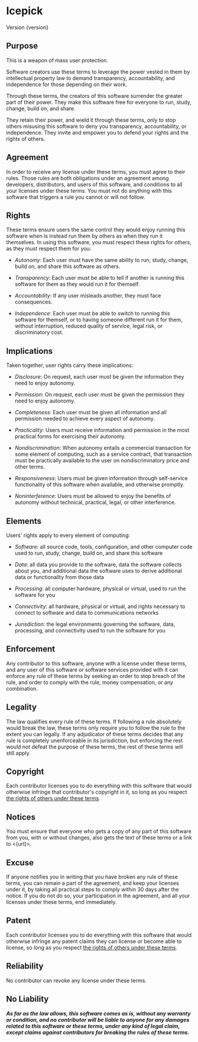# Icepick

Version {version}

## Purpose

This is a weapon of mass user protection.

Software creators use these terms to leverage the power vested in them by intellectual property law to demand transparency, accountability, and independence for those depending on their work.

Through these terms, the creators of this software surrender the greater part of their power.  They make this software free for everyone to run, study, change, build on, and share.

They retain their power, and wield it through these terms, only to stop others misusing this software to deny you transparency, accountability, or independence.  They invite and empower you to defend your rights and the rights of others.

## Agreement

In order to receive any license under these terms, you must agree to their rules.  Those rules are both obligations under an agreement among developers, distributors, and users of this software, and conditions to all your licenses under these terms.  You must not do anything with this software that triggers a rule you cannot or will not follow.

## Rights

These terms ensure users the same control they would enjoy running this software when is instead run them by others as when they run it themselves.  In using this software, you must respect these rights for others, as they must respect them for you:

- _Autonomy_:  Each user must have the same ability to run, study, change, build on, and share this software as others.

- _Transparency_:  Each user must be able to tell if another is running this software for them as they would run it for themself.

- _Accountability_:  If any user misleads another, they must face consequences.

- _Independence_:  Each user must be able to switch to running this software for themself, or to having someone different run it for them, without interruption, reduced quality of service, legal risk, or discriminatory cost.

## Implications

Taken together, user rights carry these implications:

-  _Disclosure_:  On request, each user must be given the information they need to enjoy autonomy.

-  _Permission_:  On request, each user must be given the permission they need to enjoy autonomy.

-  _Completeness_:  Each user must be given all information and all permission needed to achieve every aspect of autonomy.

-  _Practicality_:  Users must receive information and permission in the most practical forms for exercising their autonomy.

-  _Nondiscrimination_:  When autonomy entails a commercial transaction for some element of computing, such as a service contract, that transaction must be practically available to the user on nondiscriminatory price and other terms. 

-  _Responsiveness_:  Users must be given information through self-service functionality of this software when available, and otherwise promptly.

-  _Noninterference_:  Users must be allowed to enjoy the benefits of autonomy without technical, practical, legal, or other interference.

## Elements

Users' rights apply to every element of computing:

- _Software_:  all source code, tools, configuration, and other computer code used to run, study, change, build on, and share this software

- _Data_:  all data you provide to the software, data the software collects about you, and additional data the software uses to derive additional data or functionality from those data

- _Processing_:  all computer hardware, physical or virtual, used to run the software for you

- _Connectivity_:  all hardware, physical or virtual, and rights necessary to connect to software and data to communications networks

- _Jurisdiction_:  the legal environments governing the software, data, processing, and connectivity used to run the software for you

## Enforcement

Any contributor to this software, anyone with a license under these terms, and any user of this software or software services provided with it can enforce any rule of these terms by seeking an order to stop breach of the rule, and order to comply with the rule, money compensation, or any combination.

## Legality

The law qualifies every rule of these terms.  If following a rule absolutely would break the law, these terms only require you to follow the rule to the extent you can legally.  If any adjudicator of these terms decides that any rule is completely unenforceable in its jurisdiction, but enforcing the rest would not defeat the purpose of these terms, the rest of these terms will still apply.

## Copyright

Each contributor licenses you to do everything with this software that would otherwise infringe that contributor's copyright in it, so long as you respect [the rights of others under these terms](#rights).

## Notices

You must ensure that everyone who gets a copy of any part of this software from you, with or without changes, also gets the text of these terms or a link to <{url}>.

## Excuse

If anyone notifies you in writing that you have broken any rule of these terms, you can remain a part of the agreement, and keep your licenses under it, by taking all practical steps to comply within 30 days after the notice.  If you do not do so, your participation in the agreement, and all your licenses under these terms, end immediately.

## Patent

Each contributor licenses you to do everything with this software that would otherwise infringe any patent claims they can license or become able to license, so long as you respect [the rights of others under these terms](#rights).

## Reliability

No contributor can revoke any license under these terms.

## No Liability

***As far as the law allows, this software comes as is, without any warranty or condition, and no contributor will be liable to anyone for any damages related to this software or these terms, under any kind of legal claim, except claims against contributors for breaking the rules of these terms.***
